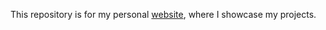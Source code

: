 This repository is for my personal [website](https://amandashu.github.io/), where I showcase my projects.
